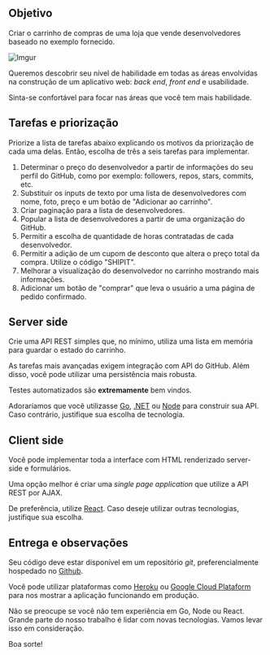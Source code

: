 ## Objetivo

Criar o carrinho de compras de uma loja que vende desenvolvedores baseado no exemplo fornecido.

![Imgur](http://i.imgur.com/8NPz67T.png)

Queremos descobrir seu nível de habilidade em todas as áreas envolvidas na construção de um aplicativo web: *back end*, *front end* e usabilidade.

Sinta-se confortável para focar nas áreas que você tem mais habilidade.

## Tarefas e priorização

Priorize a lista de tarefas abaixo explicando os motivos da priorização de cada uma delas. Então, escolha de três a seis tarefas para implementar.

1. Determinar o preço do desenvolvedor a partir de informações do seu perfil do GitHub, como por exemplo: followers, repos, stars, commits, etc.
2. Substituir os inputs de texto por uma lista de desenvolvedores com nome, foto, preço e um botão de "Adicionar ao carrinho".
3. Criar paginação para a lista de desenvolvedores.
4. Popular a lista de desenvolvedores a partir de uma organização do GitHub.
5. Permitir a escolha de quantidade de horas contratadas de cada desenvolvedor.
6. Permitir a adição de um cupom de desconto que altera o preço total da compra. Utilize o código "SHIPIT".
7. Melhorar a visualização do desenvolvedor no carrinho mostrando mais informações.
8. Adicionar um botão de "comprar" que leva o usuário a uma página de pedido confirmado.

## Server side

Crie uma API REST simples que, no mínimo, utiliza uma lista em memória para guardar o estado do carrinho.

As tarefas mais avançadas exigem integração com API do GitHub. Além disso, você pode utilizar uma persistência mais robusta.

Testes automatizados são **extremamente** bem vindos.

Adoraríamos que você utilizasse [Go](https://golang.org/), [.NET](http://www.asp.net/) ou [Node](https://nodejs.org/) para construir sua API. Caso contrário, justifique sua escolha de tecnologia.

## Client side

Você pode implementar toda a interface com HTML renderizado server-side e formulários.

Uma opção melhor é criar uma _single page application_ que utilize a API REST por AJAX.

De preferência, utilize [React](https://facebook.github.io/react/). Caso deseje utilizar outras tecnologias, justifique sua escolha.

## Entrega e observações

Seu código deve estar disponível em um repositório _git_, preferencialmente hospedado no [Github](https://github.com/).

Você pode utilizar plataformas como [Heroku](https://www.heroku.com/) ou [Google Cloud Plataform](https://cloud.google.com/) para nos mostrar a aplicação funcionando em produção.

Não se preocupe se você não tem experiência em Go, Node ou React. Grande parte do nosso trabalho é lidar com novas tecnologias. Vamos levar isso em consideração.

Boa sorte!
